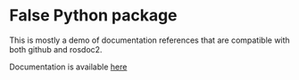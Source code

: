 # False Python package

This is mostly a demo of documentation references that are compatible with both github and rosdoc2.

Documentation is available [here](docs/somedocs.md)
